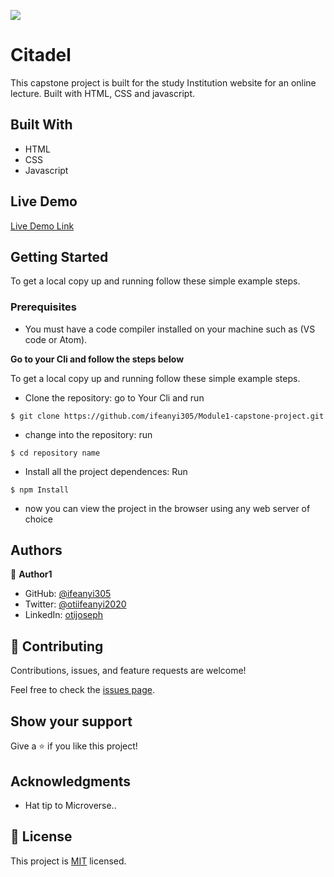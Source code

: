 ![](https://img.shields.io/badge/Microverse-blueviolet)

# Citadel

This capstone project is built for the study Institution website for an online lecture. Built with HTML, CSS and javascript.

## Built With
- HTML
- CSS
- Javascript

## Live Demo

[Live Demo Link](https://ifeanyi305.github.io/Module1-capstone-project/)


## Getting Started


To get a local copy up and running follow these simple example steps.

### Prerequisites

- You must have a code compiler installed on your machine such as (VS code or Atom).

**Go to your Cli and follow the steps below**

To get a local copy up and running follow these simple example steps.

- Clone the repository: go to Your Cli and run
```
$ git clone https://github.com/ifeanyi305/Module1-capstone-project.git
```

- change into the repository:  run
```
$ cd repository name
```

- Install all the project dependences: Run 
```
$ npm Install
``` 

- now you can view the project in the browser using any web server of choice

## Authors

👤 **Author1**

- GitHub: [@ifeanyi305](https://github.com/ifeanyi305)
- Twitter: [@otiifeanyi2020](https://twitter.com/Otiifeanyi2020)
- LinkedIn: [otijoseph](https://www.linkedin.com/in/oti-joseph-ifeanyi/)


## 🤝 Contributing

Contributions, issues, and feature requests are welcome!

Feel free to check the [issues page](../../issues/).

## Show your support

Give a ⭐️ if you like this project!

## Acknowledgments

- Hat tip to Microverse..

## 📝 License

This project is [MIT](./LICENSE) licensed.
